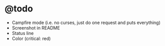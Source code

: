 @todo
=====

* Campfire mode (i.e. no curses, just do one request and puts everything)
* Screenshot in README
* Status line
* Color (critical: red)
